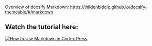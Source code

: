 Overview of docsify Markdown: https://jhildenbiddle.github.io/docsify-themeable/#/markdown

## Watch the tutorial here:

[![How to Use Markdown in Cortex Press](https://img.youtube.com/vi/7imaD_3UVzg/maxresdefault.jpg)](https://youtu.be/7imaD_3UVzg)